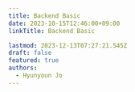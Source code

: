 ```yaml
---
title: Backend Basic
date: 2023-10-15T12:46:00+09:00
linkTitle: Backend Basic

lastmod: 2023-12-13T07:27:21.545Z
draft: false
featured: true
authors:
  - Hyunyoun Jo
---
```


